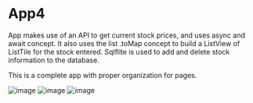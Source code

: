 # App4

App makes use of an API to get current stock prices, and uses async and await concept.
It also uses the list .toMap concept to build a ListView of ListTile for the stock entered.
Sqlflite is used to add and delete stock information to the database.


This is a complete app with proper organization for pages.

![image](https://user-images.githubusercontent.com/60160747/122820909-028fc700-d291-11eb-8dce-e973be5372b8.png)
![image](https://user-images.githubusercontent.com/60160747/122820950-13403d00-d291-11eb-953f-59193c5b691c.png)
![image](https://user-images.githubusercontent.com/60160747/122820960-176c5a80-d291-11eb-9660-53023dbce254.png)
